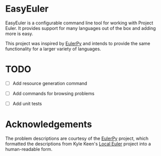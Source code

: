 EasyEuler
=========
EasyEuler is a configurable command line tool for working with Project Euler.
It provides support for many languages out of the box and adding more is easy.

This project was inspired by [EulerPy](https://github.com/iKevinY/EulerPy)
and intends to provide the same functionality for a larger variety of languages.


TODO
====
- [ ] Add resource generation command
- [ ] Add commands for browsing problems
- [ ] Add unit tests


Acknowledgements
================
The problem descriptions are courtesy of the
[EulerPy](https://github.com/iKevinY/EulerPy) project,
which formatted the descriptions from Kyle Keen's
[Local Euler](http://kmkeen.com/local-euler) project into a human-readable form.
